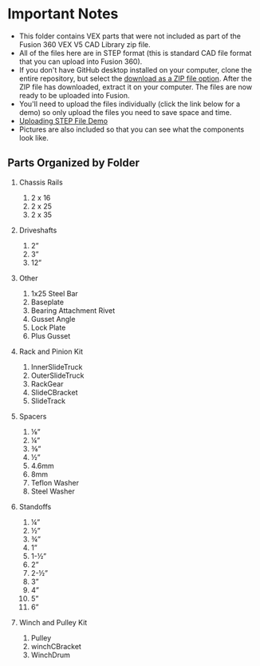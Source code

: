 # Important Notes #

* This folder contains VEX parts that were not included as part of the Fusion 360 VEX V5 CAD Library zip file.
* All of the files here are in STEP format (this is standard CAD file format that you can upload into Fusion 360).
* If you don't have GitHub desktop installed on your computer, clone the entire repository, but select the [download as a ZIP file option](/vex-fusion-models-additional-parts/download-repo-zip-format.jpg).  After the ZIP file has downloaded, extract it on your computer.  The files are now ready to be uploaded into Fusion.
* You'll need to upload the files individually (click the link below for a demo) so only upload the files you need to save space and time.
* [Uploading STEP File Demo](/vex-fusion-models-additional-parts/upload-stp-file-demo.gif)
* Pictures are also included so that you can see what the components look like.

## Parts Organized by Folder ##
1. Chassis Rails
    1.  2 x 16
    2.  2 x 25
    3.  2 x 35
      
2.  Driveshafts
    1.  2”
    2.  3”
    3.  12”
       
3.  Other
    1.  1x25 Steel Bar
    2.  Baseplate
    3.  Bearing Attachment Rivet
    4.  Gusset Angle
    5.  Lock Plate
    6.  Plus Gusset
       
4.  Rack and Pinion Kit
    1.  InnerSlideTruck
    2.  OuterSlideTruck
    3.  RackGear
    4.  SlideCBracket
    5.  SlideTrack
      
5.  Spacers
    1.   ⅛”
    2.   ¼”
    3.   ⅜”
    4.   ½”
    5.   4.6mm
    6.   8mm
    7.   Teflon Washer
    8.   Steel Washer

6.  Standoffs
    1.   ¼”
    2.   ½”
    3.   ¾”
    4.   1”
    5.   1-½”
    6.   2”
    7.   2-½”
    8.   3”
    9.   4”
    10.   5”
    11.   6”

7.  Winch and Pulley Kit
    1.   Pulley
    2.   winchCBracket
    3.   WinchDrum

